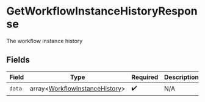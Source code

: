 # GetWorkflowInstanceHistoryResponse

The workflow instance history


## Fields

| Field                                                                            | Type                                                                             | Required                                                                         | Description                                                                      |
| -------------------------------------------------------------------------------- | -------------------------------------------------------------------------------- | -------------------------------------------------------------------------------- | -------------------------------------------------------------------------------- |
| `data`                                                                           | array<[WorkflowInstanceHistory](../../models/shared/WorkflowInstanceHistory.md)> | :heavy_check_mark:                                                               | N/A                                                                              |